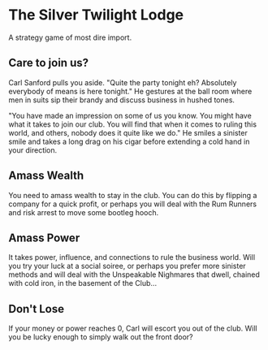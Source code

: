 # The Silver Twilight Lodge
A strategy game of most dire import.

## Care to join us?
Carl Sanford pulls you aside. "Quite the party tonight eh? Absolutely everybody of means is here tonight." He gestures at the ball room where men in suits sip their brandy and discuss business in hushed tones.

"You have made an impression on some of us you know. You might have what it takes to join our club. You will find that when it comes to ruling this world, and others, nobody does it quite like we do." He smiles a sinister smile and takes a long drag on his cigar before extending a cold hand in your direction.

## Amass Wealth
You need to amass wealth to stay in the club. You can do this by flipping a company for a quick profit, or perhaps you will deal with the Rum Runners and risk arrest to move some bootleg hooch.

## Amass Power
It takes power, influence, and connections to rule the business world. Will you try your luck at a social soiree, or perhaps you prefer more sinister methods and will deal with the Unspeakable Nighmares that dwell, chained with cold iron, in the basement of the Club...

## Don't Lose
If your money or power reaches 0, Carl will escort you out of the club. Will you be lucky enough to simply walk out the front door? 
